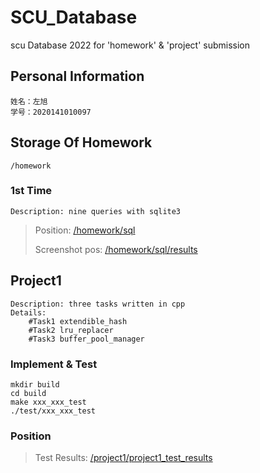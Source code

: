 # SCU_Database
scu Database 2022 for 'homework' & 'project' submission

## Personal Information
```
姓名：左旭
学号：2020141010097
```
## Storage Of Homework
```
/homework
```
### 1st Time
```
Description: nine queries with sqlite3
```
>Position: [/homework/sql](https://github.com/zuoxu0924/SCU_Database/tree/main/homework/sql) 
>
>Screenshot pos: [/homework/sql/results](https://github.com/zuoxu0924/SCU_Database/tree/main/homework/sql/results)

## Project1
```
Description: three tasks written in cpp
Details:
    #Task1 extendible_hash
    #Task2 lru_replacer
    #Task3 buffer_pool_manager
```
### Implement & Test
```
mkdir build
cd build
make xxx_xxx_test
./test/xxx_xxx_test
```
### Position
>Test Results: [/project1/project1_test_results](https://github.com/zuoxu0924/SCU_Database/tree/main/project1/project1_test_results)
